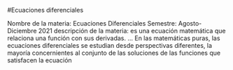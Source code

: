 #Ecuaciones diferenciales

Nombre de la materia: Ecuaciones Diferenciales Semestre: Agosto-Diciembre 2021 descripción de la materia: es una ecuación matemática que relaciona una función con sus derivadas. ... En las matemáticas puras, las ecuaciones diferenciales se estudian desde perspectivas diferentes, la mayoría concernientes al conjunto de las soluciones de las funciones que satisfacen la ecuación

<!---
HugoPal321/HugoPal321 is a ✨ special ✨ repository because its `README.md` (this file) appears on your GitHub profile.
You can click the Preview link to take a look at your changes.
--->
